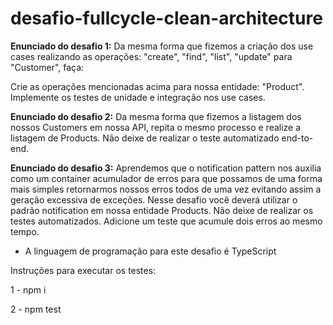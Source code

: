 # desafio-fullcycle-clean-architecture

**Enunciado do desafio 1:**
Da mesma forma que fizemos a criação dos use cases realizando as operações: "create", "find", "list", "update" para "Customer", faça:

Crie as operações mencionadas acima para nossa entidade: "Product".
Implemente os testes de unidade e integração nos use cases.

**Enunciado do desafio 2:**
Da mesma forma que fizemos a listagem dos nossos Customers em nossa API, repita o mesmo processo e realize a listagem de Products. Não deixe de realizar o teste automatizado end-to-end.

**Enunciado do desafio 3:**
Aprendemos que o notification pattern nos auxilia como um container acumulador de erros para que possamos de uma forma mais simples retornarmos nossos erros todos de uma vez evitando assim a geração excessiva de exceções.
Nesse desafio você deverá utilizar o padrão notification em nossa entidade Products. Não deixe de realizar os testes automatizados.
Adicione um teste que acumule dois erros ao mesmo tempo. 

* A linguagem de programação para este desafio é TypeScript

Instruções para executar os testes:

1 - npm i

2 - npm test
